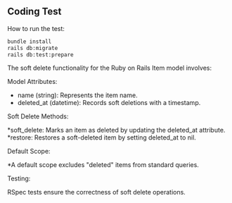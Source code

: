 ## Coding Test

How to run the test:

```bash
bundle install
rails db:migrate
rails db:test:prepare
```

The soft delete functionality for the Ruby on Rails Item model involves:

Model Attributes:

* name (string): Represents the item name.
* deleted_at (datetime): Records soft deletions with a timestamp.

Soft Delete Methods:

*soft_delete: Marks an item as deleted by updating the deleted_at attribute.
*restore: Restores a soft-deleted item by setting deleted_at to nil.

Default Scope:

*A default scope excludes "deleted" items from standard queries.

Testing:

RSpec tests ensure the correctness of soft delete operations.

